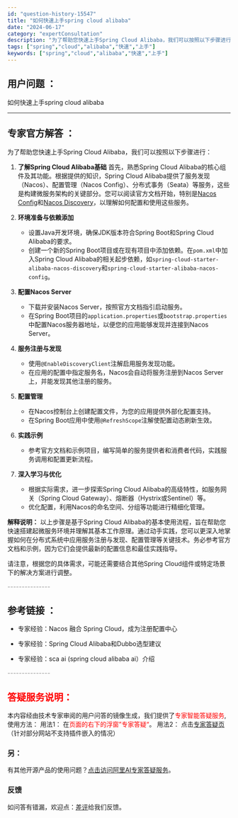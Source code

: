 ```yaml
---
id: "question-history-15547"
title: "如何快速上手spring cloud alibaba"
date: "2024-06-17"
category: "expertConsultation"
description: "为了帮助您快速上手Spring Cloud Alibaba，我们可以按照以下步骤进行：1. **了解Spring Cloud Alibaba基础**   首先，熟悉Spring Cloud Alibaba的核心组件及其功能。根据提供的知识，Spring Cloud Alibaba提供了服务发现（Na"
tags: ["spring","cloud","alibaba","快速","上手"]
keywords: ["spring","cloud","alibaba","快速","上手"]
---
```


## 用户问题 ： 
 如何快速上手spring cloud alibaba  

---------------
## 专家官方解答 ：

为了帮助您快速上手Spring Cloud Alibaba，我们可以按照以下步骤进行：

1. **了解Spring Cloud Alibaba基础**
   首先，熟悉Spring Cloud Alibaba的核心组件及其功能。根据提供的知识，Spring Cloud Alibaba提供了服务发现（Nacos）、配置管理（Nacos Config）、分布式事务（Seata）等服务，这些是构建微服务架构的关键部分。您可以阅读官方文档开始，特别是[Nacos Config](https://github.com/spring-cloud-incubator/spring-cloud-alibaba/wiki/Nacos-config)和[Nacos Discovery](https://github.com/spring-cloud-incubator/spring-cloud-alibaba/wiki/Nacos-discovery)，以理解如何配置和使用这些服务。

2. **环境准备与依赖添加**
   - 设置Java开发环境，确保JDK版本符合Spring Boot和Spring Cloud Alibaba的要求。
   - 创建一个新的Spring Boot项目或在现有项目中添加依赖。在`pom.xml`中加入Spring Cloud Alibaba的相关起步依赖，如`spring-cloud-starter-alibaba-nacos-discovery`和`spring-cloud-starter-alibaba-nacos-config`。

3. **配置Nacos Server**
   - 下载并安装Nacos Server，按照官方文档指引启动服务。
   - 在Spring Boot项目的`application.properties`或`bootstrap.properties`中配置Nacos服务器地址，以便您的应用能够发现并连接到Nacos Server。

4. **服务注册与发现**
   - 使用`@EnableDiscoveryClient`注解启用服务发现功能。
   - 在应用的配置中指定服务名，Nacos会自动将服务注册到Nacos Server上，并能发现其他注册的服务。

5. **配置管理**
   - 在Nacos控制台上创建配置文件，为您的应用提供外部化配置支持。
   - 在Spring Boot应用中使用`@RefreshScope`注解使配置动态刷新生效。

6. **实践示例**
   - 参考官方文档和示例项目，编写简单的服务提供者和消费者代码，实践服务调用和配置更新流程。

7. **深入学习与优化**
   - 根据实际需求，进一步探索Spring Cloud Alibaba的高级特性，如服务网关（Spring Cloud Gateway）、熔断器（Hystrix或Sentinel）等。
   - 优化配置，利用Nacos的命名空间、分组等功能进行精细化管理。

**解释说明：**
以上步骤是基于Spring Cloud Alibaba的基本使用流程，旨在帮助您快速搭建起微服务环境并理解其基本工作原理。通过动手实践，您可以更深入地掌握如何在分布式系统中应用服务注册与发现、配置管理等关键技术。务必参考官方文档和示例，因为它们会提供最新的配置信息和最佳实践指导。

请注意，根据您的具体需求，可能还需要结合其他Spring Cloud组件或特定场景下的解决方案进行调整。


<font color="#949494">---------------</font> 


## 参考链接 ：

* 专家经验：Nacos 融合 Spring Cloud，成为注册配置中心 
 
 * 专家经验：Spring Cloud Alibaba和Dubbo选型建议 
 
 * 专家经验：sca ai (spring cloud alibaba ai）介绍 


 <font color="#949494">---------------</font> 
 


## <font color="#FF0000">答疑服务说明：</font> 

本内容经由技术专家审阅的用户问答的镜像生成，我们提供了<font color="#FF0000">专家智能答疑服务</font>,使用方法：
用法1： 在<font color="#FF0000">页面的右下的浮窗”专家答疑“</font>。
用法2： 点击[专家答疑页](https://answer.opensource.alibaba.com/docs/intro)（针对部分网站不支持插件嵌入的情况）
### 另：


有其他开源产品的使用问题？[点击访问阿里AI专家答疑服务](https://answer.opensource.alibaba.com/docs/intro)。
### 反馈
如问答有错漏，欢迎点：[差评](https://ai.nacos.io/user/feedbackByEnhancerGradePOJOID?enhancerGradePOJOId=15572)给我们反馈。
